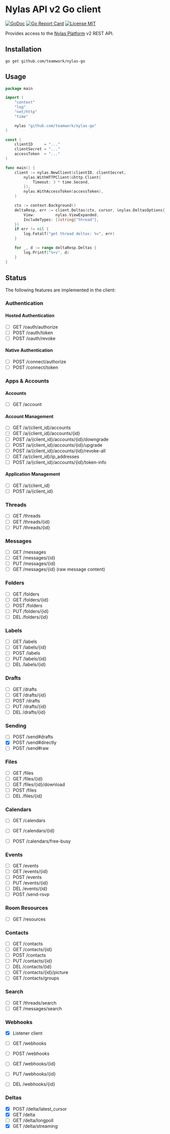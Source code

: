 # Nylas API v2 Go client

[![GoDoc](https://img.shields.io/badge/godoc-reference-blue.svg?style=flat)](https://godoc.org/github.com/teamwork/nylas-go)
[![Go Report Card](https://goreportcard.com/badge/github.com/teamwork/nylas-go)](https://goreportcard.com/report/github.com/teamwork/nylas-go)
[![License MIT](https://img.shields.io/badge/license-MIT-lightgrey.svg?style=flat)](LICENSE)

Provides access to the [Nylas Platform](https://docs.nylas.com/reference) v2 REST API.

## Installation

```
go get github.com/teamwork/nylas-go
```

## Usage

```go
package main

import (
    "context"
    "log"
    "net/http"
    "time"

    nylas "github.com/teamwork/nylas-go"
)

const (
    clientID     = "..."
    clientSecret = "..."
    accessToken  = "..."
)

func main() {
    client := nylas.NewClient(clientID, clientSecret,
        nylas.WithHTTPClient(&http.Client{
            Timeout: 3 * time.Second,
        }),
        nylas.WithAccessToken(accessToken),
    )

    ctx := context.Background()
    deltaResp, err := client.Deltas(ctx, cursor, &nylas.DeltasOptions{
        View:         nylas.ViewExpanded,
        IncludeTypes: []string{"thread"},
    })
    if err != nil {
        log.Fatalf("get thread deltas: %v", err)
    }

    for _, d := range deltaResp.Deltas {
        log.Printf("%+v", d)
    }
}
```

## Status

The following features are implemented in the client:

### Authentication

#### Hosted Authentication

- [ ] GET	/oauth/authorize
- [ ] POST	/oauth/token
- [ ] POST	/oauth/revoke

#### Native Authentication

- [ ] POST	/connect/authorize
- [ ] POST	/connect/token

### Apps & Accounts

#### Accounts

- [ ] GET	/account

#### Account Management

- [ ] GET		/a/{client_id}/accounts
- [ ] GET		/a/{client_id}/accounts/{id}
- [ ] POST		/a/{client_id}/accounts/{id}/downgrade
- [ ] POST		/a/{client_id}/accounts/{id}/upgrade
- [ ] POST		/a/{client_id}/accounts/{id}/revoke-all
- [ ] GET		/a/{client_id}/ip_addresses
- [ ] POST		/a/{client_id}/accounts/{id}/token-info

#### Application Management

- [ ] GET		/a/{client_id}
- [ ] POST		/a/{client_id}

### Threads

- [ ] GET	/threads
- [ ] GET	/threads/{id}
- [ ] PUT	/threads/{id}

### Messages

- [ ] GET	/messages
- [ ] GET	/messages/{id}
- [ ] PUT	/messages/{id}
- [ ] GET	/messages/{id} (raw message content)

### Folders

- [ ] GET	/folders
- [ ] GET	/folders/{id}
- [ ] POST	/folders
- [ ] PUT	/folders/{id}
- [ ] DEL	/folders/{id}

### Labels

- [ ] GET	/labels
- [ ] GET	/labels/{id}
- [ ] POST	/labels
- [ ] PUT	/labels/{id}
- [ ] DEL	/labels/{id}

### Drafts

- [ ] GET	/drafts
- [ ] GET	/drafts/{id}
- [ ] POST	/drafts
- [ ] PUT	/drafts/{id}
- [ ] DEL	/drafts/{id}

### Sending

- [ ] POST	/send#drafts
- [x] POST	/send#directly
- [ ] POST	/send#raw

### Files

- [ ] GET	/files
- [ ] GET	/files/{id}
- [ ] GET	/files/{id}/download
- [ ] POST	/files
- [ ] DEL	/files/{id}

### Calendars

- [ ] GET	/calendars
- [ ] GET	/calendars/{id}
- [ ] POST	/calendars/free-busy


### Events

- [ ] GET	/events
- [ ] GET	/events/{id}
- [ ] POST	/events
- [ ] PUT	/events/{id}
- [ ] DEL	/events/{id}
- [ ] POST	/send-rsvp

### Room Resources

- [ ] GET	/resources

### Contacts

- [ ] GET	/contacts
- [ ] GET	/contacts/{id}
- [ ] POST	/contacts
- [ ] PUT	/contacts/{id}
- [ ] DEL	/contacts/{id}
- [ ] GET	/contacts/{id}/picture
- [ ] GET	/contacts/groups

### Search

- [ ] GET	/threads/search
- [ ] GET	/messages/search

### Webhooks

- [x] Listener client
- [ ] GET	/webhooks
- [ ] POST	/webhooks
- [ ] GET	/webhooks/{id}
- [ ] PUT	/webhooks/{id}
- [ ] DEL	/webhooks/{id}


### Deltas

- [x] POST	/delta/latest_cursor
- [x] GET	/delta
- [ ] GET	/delta/longpoll
- [x] GET	/delta/streaming
